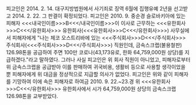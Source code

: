 피고인은 2014. 2. 14. 대구지방법원에서 사기죄로 징역 6월에 집행유예 2년을 선고받고 2014. 2. 22. 그 판결이 확정되었다.
피고인은 2010. 9. 중순경 슬로바키아에 있는 피해자 <<<내국인이름>>>B<<</내국인이름>>>이 이사로 근무하는 <<<유한회사>>>C<<</유한회사>>> 유한회사(<<<유한회사>>>C<<</유한회사>>>) 사무실에서 피해자에게 "나는 체코 오스트리바에 있는 <<<주식회사>>>D<<</주식회사>>> 주식회사(<<<주식회사>>>D<<</주식회사>>>) 직원인데, 금속스크랩(불용철판) 126.98톤을 공급하여 주면 100만 코로나(43,173유로, 한화 64,759,000원 상당)를 지급하겠다."라고 말하였다.
그러나 사실 피고인은 위 회사 직원이 아니었고, 피해자로부터 위 금속스크랩을 공급받아 이를 판매하여 귀국비용, 생활비 등으로 사용할 생각이었을 뿐 피해자에게 위 대금을 정상적으로 지급할 의사가 없었다.
피고인은 위와 같이 피해자를 기망하여 이에 속은 피해자로 하여금 2010. 9. 22.~23.경 위 <<<유한회사>>>C<<</유한회사>>> 유한회사에서 시가 64,759,000원 상당의 금속스크랩 126.98톤을 교부받았다.